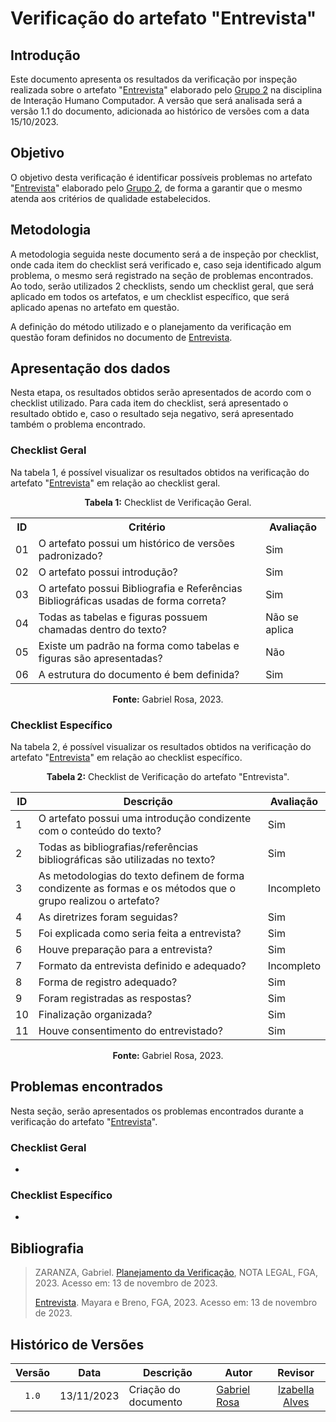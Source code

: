 # Verificação do artefato "Entrevista"



## Introdução 

Este documento apresenta os resultados da verificação por inspeção realizada sobre o artefato "[Entrevista](https://interacao-humano-computador.github.io/2023.2-Ventoy/elicitacao/elicitacao%20de%20requisitos/entrevista/)" elaborado pelo [Grupo 2](https://interacao-humano-computador.github.io/2023.2-Ventoy/) na disciplina de Interação Humano Computador. A versão que será analisada será a versão 1.1 do documento, adicionada ao histórico de versões com a data 15/10/2023.

## Objetivo

O objetivo desta verificação é identificar possíveis problemas no artefato "[Entrevista](https://interacao-humano-computador.github.io/2023.2-Ventoy/elicitacao/elicitacao%20de%20requisitos/entrevista/)" elaborado pelo [Grupo 2](https://interacao-humano-computador.github.io/2023.2-Ventoy/), de forma a garantir que o mesmo atenda aos critérios de qualidade estabelecidos.

## Metodologia

A metodologia seguida neste documento será a de inspeção por checklist, onde cada item do checklist será verificado e, caso seja identificado algum problema, o mesmo será registrado na seção de problemas encontrados. Ao todo, serão utilizados 2 checklists, sendo um checklist geral, que será aplicado em todos os artefatos, e um checklist específico, que será aplicado apenas no artefato em questão.

A definição do método utilizado e o planejamento da verificação em questão foram definidos no documento de [Entrevista](https://interacao-humano-computador.github.io/2023.2-Ventoy/elicitacao/elicitacao%20de%20requisitos/entrevista/).

## Apresentação dos dados

Nesta etapa, os resultados obtidos serão apresentados de acordo com o checklist utilizado. Para cada item do checklist, será apresentado o resultado obtido e, caso o resultado seja negativo, será apresentado também o problema encontrado.

### Checklist Geral

Na tabela 1, é possível visualizar os resultados obtidos na verificação do artefato "[Entrevista](https://interacao-humano-computador.github.io/2023.2-Ventoy/elicitacao/elicitacao%20de%20requisitos/entrevista/)" em relação ao checklist geral.

<div align="center">
<p><b>Tabela 1:</b> Checklist de Verificação Geral.</p>

  <table>
    <tr>
      <th>ID</th>
      <th>Critério</th>
      <th>Avaliação</th>
    </tr>
    <tr>
      <td>01</td>
      <td>O artefato possui um histórico de versões padronizado?</td>
      <td>Sim</td>
    </tr>
    <tr>
      <td>02</td>
      <td>O artefato possui introdução?</td>
      <td>Sim</td>
    </tr>
    <tr>
      <td>03</td>
      <td>O artefato possui Bibliografia e Referências Bibliográficas usadas de forma correta?</td>
      <td>Sim</td>
    </tr>
    <tr>
      <td>04</td>
      <td>Todas as tabelas e figuras possuem chamadas dentro do texto?</td>
      <td>Não se aplica</td>
    </tr>
    <tr>
      <td>05</td>
      <td>Existe um padrão na forma como tabelas e figuras são apresentadas?</td>
      <td>Não</td>
    </tr>
    <tr>
      <td>06</td>
      <td>A estrutura do documento é bem definida?</td>
      <td>Sim</td>
    </tr>
  </table>

<p><b>Fonte:</b> Gabriel Rosa, 2023.</p>
</div>

### Checklist Específico

Na tabela 2, é possível visualizar os resultados obtidos na verificação do artefato "[Entrevista](https://interacao-humano-computador.github.io/2023.2-Ventoy/elicitacao/elicitacao%20de%20requisitos/entrevista/)" em relação ao checklist específico.

<div align="center">
<p><b>Tabela 2:</b> Checklist de Verificação do artefato "Entrevista".</p>

  <table>
  <thead>
    <tr>
      <th>ID</th>
      <th>Descrição</th>
      <th>Avaliação</th>
    </tr>
  </thead>
  <tbody>
    <tr>
      <td>1</td>
      <td>O artefato possui uma introdução condizente com o conteúdo do texto?</td>
      <td>Sim</td>
    </tr>
    <tr>
      <td>2</td>
      <td>Todas as bibliografias/referências bibliográficas são utilizadas no texto?</td>
      <td>Sim</td>
    </tr>
    <tr>
      <td>3</td>
      <td>As metodologias do texto definem de forma condizente as formas e os métodos que o grupo realizou o artefato?</td>
      <td>Incompleto</td>
    </tr>
    <tr>
      <td>4</td>
      <td>As diretrizes foram seguidas?</td>
      <td>Sim</td>
    </tr>
    <tr>
      <td>5</td>
      <td>Foi explicada como seria feita a entrevista?</td>
      <td>Sim</td>
    </tr>
    <tr>
      <td>6</td>
      <td>Houve preparação para a entrevista?</td>
      <td>Sim</td>
    </tr>
    <tr>
      <td>7</td>
      <td>Formato da entrevista definido e adequado?</td>
      <td>Incompleto</td>
    </tr>
    <tr>
      <td>8</td>
      <td>Forma de registro adequado?</td>
      <td>Sim</td>
    </tr>
    <tr>
      <td>9</td>
      <td>Foram registradas as respostas?</td>
      <td>Sim</td>
    </tr>
    <tr>
      <td>10</td>
      <td>Finalização organizada?</td>
      <td>Sim</td>
    </tr>
    <tr>
      <td>11</td>
      <td>Houve consentimento do entrevistado?</td>
      <td>Sim</td>
    </tr>

  </tbody>
</table>

<p><b>Fonte:</b> Gabriel Rosa, 2023.</p>
</div>


## Problemas encontrados

Nesta seção, serão apresentados os problemas encontrados durante a verificação do artefato "[Entrevista](https://interacao-humano-computador.github.io/2023.2-Ventoy/elicitacao/elicitacao%20de%20requisitos/entrevista/)".

### Checklist Geral

- 


### Checklist Específico

- 

## Bibliografia
>
> ZARANZA, Gabriel. [Planejamento da Verificação](https://github.com/Interacao-Humano-Computador/2023.2-NotaLegal/blob/main/docs/verificacao/Grupo%202/Entrega%202/planejamento-verificacao.md), NOTA LEGAL, FGA, 2023. Acesso em: 13 de novembro de 2023.
>
> [Entrevista](https://interacao-humano-computador.github.io/2023.2-Ventoy/elicitacao/elicitacao%20de%20requisitos/entrevista/). Mayara e Breno, FGA, 2023. Acesso em: 13 de novembro de 2023.

## Histórico de Versões

| Versão | Data   | Descrição     | Autor     |  Revisor        |
| :----: | ------ | ------------- | --------- | :-------------: |
| `1.0`  | 13/11/2023 | Criação do documento  | [Gabriel Rosa](https://github.com/gabrielrosa09) | [Izabella Alves](https://github/izabellaalves)  |